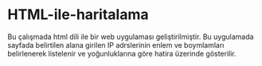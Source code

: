 # HTML-ile-haritalama
Bu çalışmada html dili ile bir web uygulaması geliştirilmiştir. Bu uygulamada sayfada belirtilen alana girilen IP adrslerinin enlem ve boymlamları belirlenerek listelenir ve yoğunluklarına göre hatira üzerinde gösterilir.
